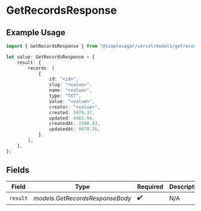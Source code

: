 # GetRecordsResponse

## Example Usage

```typescript
import { GetRecordsResponse } from "@simplesagar/vercel/models/getrecordsop.js";

let value: GetRecordsResponse = {
    result: {
        records: [
            {
                id: "<id>",
                slug: "<value>",
                name: "<value>",
                type: "TXT",
                value: "<value>",
                creator: "<value>",
                created: 5979.37,
                updated: 4463.94,
                createdAt: 2380.43,
                updatedAt: 9078.76,
            },
        ],
    },
};
```

## Fields

| Field                           | Type                            | Required                        | Description                     |
| ------------------------------- | ------------------------------- | ------------------------------- | ------------------------------- |
| `result`                        | *models.GetRecordsResponseBody* | :heavy_check_mark:              | N/A                             |
